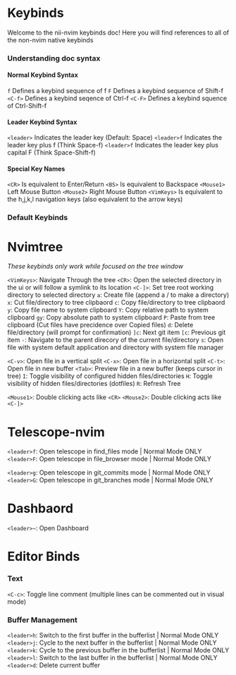 # Keybinds

Welcome to the nii-nvim keybinds doc! Here you will find references to all of the non-nvim native keybinds

### Understanding doc syntax

#### Normal Keybind Syntax
`f` 		Defines a keybind sequence of f
`F` 		Defines a keybind sequence of Shift-f
`<C-f>`		Defines a keybind seqence of Ctrl-f
`<C-F>` 	Defines a keybind squence of Ctrl-Shift-f

#### Leader Keybind Syntax
`<leader>` 		Indicates the leader key (Default: Space)
`<leader>f` 	Indicates the leader key plus f (Think Space-f)
`<leader>f` 	Indicates the leader key plus capital F (Think Space-Shift-f)

#### Special Key Names
`<CR>` 		Is equivalent to Enter/Return
`<BS>` 		Is equivalent to Backspace
`<Mouse1>`	Left Mouse Button
`<Mouse2>`	Right Mouse Button
`<VimKeys>` 	Is equivalent to the h,j,k,l navigation keys (also equivalent to the arrow keys)

### Default Keybinds

# Nvimtree
*These keybinds only work while focused on the tree window*

`<VimKeys>`: 		Navigate Through the tree
`<CR>`:			Open the selected directory in the ui or will follow a symlink to its location
`<C-]>`:		Set tree root working directory to selected directory
`a`:			Create file (append a / to make a directory)
`x`:			Cut file/directory to tree clipbaord
`c`:			Copy file/directory to tree clipbaord
`y`:			Copy file name to system clipboard
`Y`:			Copy relative path to system clipboard
`gy`:			Copy absolute path to system clipboard
`P`:			Paste from tree clipboard (Cut files have precidence over Copied files)
`d`:			Delete file/directory (will prompt for confirmation)
`]c`:			Next git item
`[c`:			Previous git item
`-`:			Navigate to the parent direcory of the current file/directory
`s`:			Open file with system default application and directory with system file manager

`<C-v>`:		Open file in a vertical split
`<C-x>`:		Open file in a horizontal split
`<C-t>`:		Open file in new buffer
`<Tab>`:		Preview file in a new buffer (keeps cursor in tree)
`I`:			Toggle visibility of configured hidden files/directories
`H`:			Toggle visibility of hidden files/directories (dotfiles)
`R`:			Refresh Tree

`<Mouse1>`:		Double clicking acts like `<CR>`
`<Mouse2>`:		Double clicking acts like `<C-]>`


# Telescope-nvim

`<leader>f`: 		Open telescope in find_files mode	| Normal Mode ONLY
`<leader>F`: 		Open telescope in file_browser mode	| Normal Mode ONLY

`<leader>g`: 		Open telescope in git_commits mode	| Normal Mode ONLY
`<leader>G`:		Open telescope in git_branches mode	| Normal Mode ONLY

# Dashbaord

`<leader>~`:		Open Dashboard

# Editor Binds

### Text

`<C-c>`:		Toggle line comment (multiple lines can be commented out in visual mode)

### Buffer Management

`<leader>h`:		Switch to the first buffer in the bufferlist	| Normal Mode ONLY
`<leader>j`:		Cycle to the next buffer in the bufferlist	| Normal Mode ONLY	
`<leader>k`:		Cycle to the previous buffer in the bufferlist	| Normal Mode ONLY
`<leader>l`:		Switch to the last buffer in the bufferlist	| Normal Mode ONLY
`<leader>d`:		Delete current buffer
